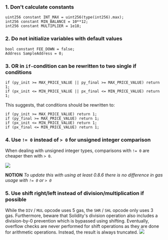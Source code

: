### 1. Don't calculate constants
```solidity
uint256 constant INT_MAX = uint256(type(int256).max);
int256 constant MIN_BALANCE = 10**12;
int256 constant MULTIPLIER = 1e18;
```

### 2. Do not initialize variables with default values
```solidity
bool constant FEE_DOWN = false;
Address SampleAddress = 0;
```

### 3. OR in `if-`condition can be rewritten to two single if conditions
```solidity
if (py_init >= MAX_PRICE_VALUE || py_final >= MAX_PRICE_VALUE) return 1;
if (px_init <= MIN_PRICE_VALUE || px_final <= MIN_PRICE_VALUE) return 1;
```
This suggests, that conditions should be rewritten to:
```solidity
if (py_init >= MAX_PRICE_VALUE) return 1;
if (py_final >= MAX_PRICE_VALUE) return 1;
if (px_init <= MIN_PRICE_VALUE) return 1;
if (px_final <= MIN_PRICE_VALUE) return 1;
```

### 4. Use `!= 0` instead of `> 0` for unsigned integer comparison
When dealing with unsigned integer types, comparisons with `!= 0` are cheaper then with `> 0`.

![](https://global.discourse-cdn.com/business6/uploads/zeppelin/original/2X/3/363a367d6d68851f27d2679d10706cd16d788b96.png)

**NOTION** _To update this with using at least 0.8.6 there is no difference in gas usage with `!= 0` or `> 0`_

### 5. Use shift right/left instead of division/multiplication if possible
While the `DIV` / `MUL` opcode uses 5 gas, the `SHR` / `SHL` opcode only uses 3 gas. Furthermore, beware that Solidity's division operation also includes a division-by-0 prevention which is bypassed using shifting. Eventually, overflow checks are never performed for shift operations as they are done for arithmetic operations. Instead, the result is always truncated.
![](https://global.discourse-cdn.com/business6/uploads/zeppelin/original/2X/c/c427c82eac6126e75c9f4092a0354b0fa56840a2.jpeg)


